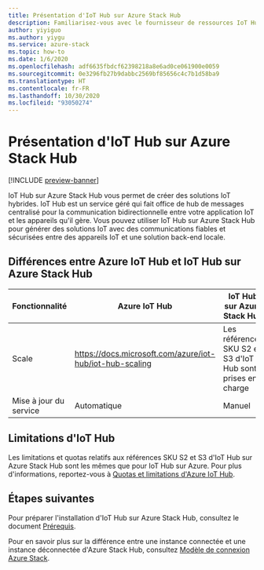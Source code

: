 ```yaml
---
title: Présentation d'IoT Hub sur Azure Stack Hub
description: Familiarisez-vous avec le fournisseur de ressources IoT Hub sur Azure Stack Hub et découvrez les différences avec la version hébergée Azure d'IoT Hub.
author: yiyiguo
ms.author: yiygu
ms.service: azure-stack
ms.topic: how-to
ms.date: 1/6/2020
ms.openlocfilehash: adf6635fbdcf62398218a8e6ad0ce061900e0059
ms.sourcegitcommit: 0e3296fb27b9dabbc2569bf85656c4c7b1d58ba9
ms.translationtype: HT
ms.contentlocale: fr-FR
ms.lasthandoff: 10/30/2020
ms.locfileid: "93050274"
---
```

# <a name="iot-hub-on-azure-stack-hub-overview"></a>Présentation d'IoT Hub sur Azure Stack Hub

[!INCLUDE [preview-banner](../includes/iot-hub-preview.md)]

IoT Hub sur Azure Stack Hub vous permet de créer des solutions IoT hybrides. IoT Hub est un service géré qui fait office de hub de messages centralisé pour la communication bidirectionnelle entre votre application IoT et les appareils qu'il gère. Vous pouvez utiliser IoT Hub sur Azure Stack Hub pour générer des solutions IoT avec des communications fiables et sécurisées entre des appareils IoT et une solution back-end locale. 

## <a name="differences-between-azure-iot-hub-and-iot-hub-on-azure-stack-hub"></a>Différences entre Azure IoT Hub et IoT Hub sur Azure Stack Hub

| Fonctionnalité | Azure IoT Hub | IoT Hub sur Azure Stack Hub |
|-|-|-|
| Scale | https://docs.microsoft.com/azure/iot-hub/iot-hub-scaling | Les références SKU S2 et S3 d'IoT Hub sont prises en charge|
| Mise à jour du service | Automatique | Manuel |

## <a name="iot-hub-throttling"></a>Limitations d'IoT Hub

Les limitations et quotas relatifs aux références SKU S2 et S3 d'IoT Hub sur Azure Stack Hub sont les mêmes que pour IoT Hub sur Azure. Pour plus d'informations, reportez-vous à [Quotas et limitations d'Azure IoT Hub](/azure/iot-hub/iot-hub-devguide-quotas-throttling#quotas-and-throttling).

## <a name="next-steps"></a>Étapes suivantes

Pour préparer l'installation d'IoT Hub sur Azure Stack Hub, consultez le document [Prérequis](iot-hub-rp-prerequisites.md).

Pour en savoir plus sur la différence entre une instance connectée et une instance déconnectée d'Azure Stack Hub, consultez [Modèle de connexion Azure Stack](azure-stack-connection-models.md).

